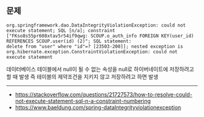 ## 문제
```
org.springframework.dao.DataIntegrityViolationException: could not execute statement; SQL [n/a]; constraint ["FKso8s55pr608xtav5r54if9qwg: SCOUP.o_auth_info FOREIGN KEY(user_id) REFERENCES SCOUP.user(id) (2)"; SQL statement:
delete from "user" where "id"=? [23503-200]]; nested exception is org.hibernate.exception.ConstraintViolationException: could not execute statement
```
데이터베이스 테이블에서 null이 될 수 없는 속성을 null로 하이버네이트에 저장하려고 할 때 발생
즉 테이블의 제약조건을 지키지 않고 저장하려고 하면 발생

---

- https://stackoverflow.com/questions/21727573/how-to-resolve-could-not-execute-statement-sql-n-a-constraint-numbering
- https://www.baeldung.com/spring-dataIntegrityviolationexception
